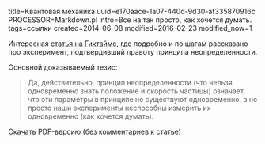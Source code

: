 title=Квантовая механика
uuid=e170aace-1a07-440d-9d30-af335870916c
PROCESSOR=Markdown.pl
intro=Все на так просто, как хочется думать.
tags=ссылки
created=2014-06-08
modified=2016-02-23
modified_now=1


Интересная [статья на Гиктаймс][link], где подробно и по шагам рассказано про эксперимент, подтвердивший правоту принципа неопределенности.

Основной доказываемый тезис:

> Да, действительно, принцип неопределенности (что нельзя одновременно знать положение и скорость частицы) означает, что эти параметры в принципе не существуют одновременно, а не просто наши эксперименты неспособны измерить их одновременно (как хочется думать).

[Скачать][down] PDF-версию (без комментариев к статье)

[link]: https://geektimes.ru/post/225583/
[down]: квантовая-механика.pdf
